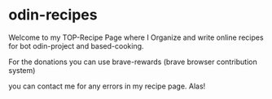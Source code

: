 # odin-recipes

Welcome to my TOP-Recipe Page where I Organize and write online recipes for bot odin-project and based-cooking.

For the donations you can use brave-rewards (brave browser contribution system)

you can contact me for any errors in my recipe page.
Alas!
